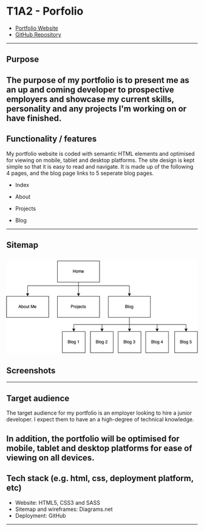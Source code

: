 # T1A2 - Porfolio
- [Portfolio Website]("")
- [GitHub Repository]("https://github.com/john-masters/JohnMasters_T1A2")
---

## Purpose
The purpose of my portfolio is to present me as an up and coming developer to prospective employers and showcase my current skills, personality and any projects I'm working on or have finished.
---

## Functionality / features
My portfolio website is coded with semantic HTML elements and optimised for viewing on mobile, tablet and desktop platforms. The site design is kept simple so that it is easy to read and navigate. It is made up of the following 4 pages, and the blog page links to 5 seperate blog pages.

- Index

- About

- Projects

- Blog

---

## Sitemap
![sitemap](docs/sitemap.jpg)
---

## Screenshots

---

## Target audience
The target audience for my portfolio is an employer looking to hire a junior developer. I expect them to have an a high-degree of technical knowledge.

In addition, the portfolio will be optimised for mobile, tablet and desktop platforms for ease of viewing on all devices.
---

## Tech stack (e.g. html, css, deployment platform, etc)
- Website: HTML5, CSS3 and SASS
- Sitemap and wireframes: Diagrams.net
- Deployment: GitHub
---
